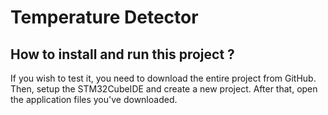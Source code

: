 # Temperature Detector

## How to install and run this project ?


If you wish to test it, you need to download the entire project from GitHub. Then, setup the STM32CubeIDE and create a new project. After that, open the application files you've downloaded.
